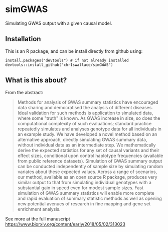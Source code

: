 # simGWAS
Simulating GWAS output with a given causal model.

## Installation

This is an R package, and can be install directly from github using:

```{r}
install.packages("devtools") # if not already installed
devtools::install_github("chr1swallace/simGWAS")
```

## What is this about?

From the abstract:

> Methods for analysis of GWAS summary statistics have encouraged data sharing and democratised the analysis of different diseases. Ideal validation for such methods is application to simulated data, where some "truth" is known. As GWAS increase in size, so does the computational complexity of such evaluations; standard practice repeatedly simulates and analyses genotype data for all individuals in an example study. We have developed a novel method based on an alternative approach, directly simulating GWAS summary data, without individual data as an intermediate step. We mathematically derive the expected statistics for any set of causal variants and their effect sizes, conditional upon control haplotype frequencies (available from public reference datasets). Simulation of GWAS summary output can be conducted independently of sample size by simulating random variates about these expected values. Across a range of scenarios, our method, available as an open source R package, produces very similar output to that from simulating individual genotypes with a substantial gain in speed even for modest sample sizes. Fast simulation of GWAS summary statistics will enable more complete and rapid evaluation of summary statistic methods as well as opening new potential avenues of research in fine mapping and gene set enrichment analysis.

See more at the full manuscript https://www.biorxiv.org/content/early/2018/05/02/313023
